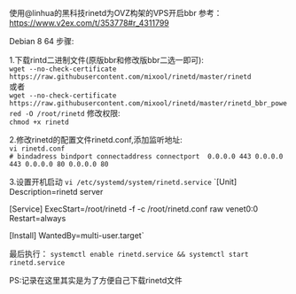 使用@linhua的黑科技rinetd为OVZ构架的VPS开启bbr 参考：https://www.v2ex.com/t/353778#r_4311799  

Debian 8 64 步骤:  


1.下载rintd二进制文件(原版bbr和修改版bbr二选一即可):  
```wget --no-check-certificate https://raw.githubusercontent.com/mixool/rinetd/master/rinetd```  
或者  
```wget --no-check-certificate https://raw.githubusercontent.com/mixool/rinetd/master/rinetd_bbr_powered -O /root/rinetd```
修改权限:  
`chmod +x rinetd`  

2.修改rinetd的配置文件rinetd.conf,添加监听地址:  
`vi rinetd.conf`  
`# bindadress bindport connectaddress connectport 
0.0.0.0 443 0.0.0.0 443
0.0.0.0 80 0.0.0.0 80`

3.设置开机启动
`vi /etc/systemd/system/rinetd.service`
`[Unit]
Description=rinetd server

[Service]
ExecStart=/root/rinetd -f -c /root/rinetd.conf raw venet0:0
Restart=always

[Install]
WantedBy=multi-user.target`


最后执行：
`systemctl enable rinetd.service && systemctl start rinetd.service`

PS:记录在这里其实是为了方便自己下载rinetd文件

